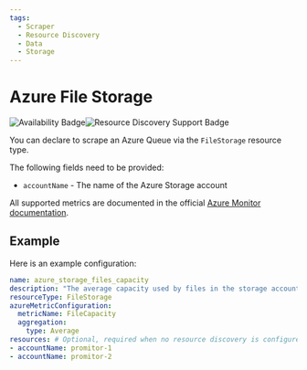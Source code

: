 ```yaml
---
tags:
  - Scraper
  - Resource Discovery
  - Data
  - Storage
---
```


# Azure File Storage

![Availability Badge](https://img.shields.io/badge/Available%20Starting-v1.0-green.svg)![Resource Discovery Support Badge](https://img.shields.io/badge/Support%20for%20Resource%20Discovery-No-red.svg)

You can declare to scrape an Azure Queue via the `FileStorage` resource type.

The following fields need to be provided:

- `accountName` - The name of the Azure Storage account

All supported metrics are documented in the official [Azure Monitor documentation](https://learn.microsoft.com/en-us/azure/azure-monitor/essentials/metrics-supported#microsoftstoragestorageaccountsfileservices).

## Example

Here is an example configuration:

```yaml
name: azure_storage_files_capacity
description: "The average capacity used by files in the storage account"
resourceType: FileStorage
azureMetricConfiguration:
  metricName: FileCapacity
  aggregation:
    type: Average
resources: # Optional, required when no resource discovery is configured
- accountName: promitor-1
- accountName: promitor-2
```

